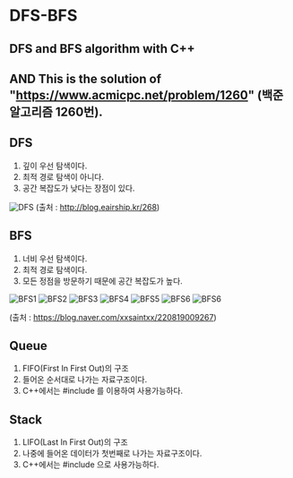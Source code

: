  DFS-BFS
 ========
DFS and BFS algorithm with C++
------------------------------
AND This is the solution of "https://www.acmicpc.net/problem/1260" (백준 알고리즘 1260번).
-----------------------------------------------------------------------------------------


## DFS
1. 깊이 우선 탐색이다.
2. 최적 경로 탐색이 아니다.
3. 공간 복잡도가 낮다는 장점이 있다.

![DFS](https://t1.daumcdn.net/cfile/tistory/2123283A51FF79DB46)
(출처 : http://blog.eairship.kr/268)

## BFS
1. 너비 우선 탐색이다.
2. 최적 경로 탐색이다.
3. 모든 정점을 방문하기 때문에 공간 복잡도가 높다.

![BFS1](https://postfiles.pstatic.net/20160923_200/xxsaintxx_14746092859483TNl1_PNG/2.png?type=w3)
![BFS2](https://postfiles.pstatic.net/20160923_175/xxsaintxx_1474609305933fU8en_PNG/3.png?type=w3)
![BFS3](https://postfiles.pstatic.net/20160923_210/xxsaintxx_1474609432998J3bcw_PNG/4.png?type=w3)
![BFS4](https://postfiles.pstatic.net/20160923_146/xxsaintxx_1474609367831o2SYO_PNG/5.png?type=w3)
![BFS5](https://postfiles.pstatic.net/20160923_56/xxsaintxx_1474609515088eojEM_PNG/6.png?type=w3)
![BFS6](https://postfiles.pstatic.net/20160923_94/xxsaintxx_1474609515308Lx5i2_PNG/7.png?type=w3)
![BFS6](https://postfiles.pstatic.net/20160923_92/xxsaintxx_14746095154838ueHs_PNG/8.png?type=w3)

(출처 : https://blog.naver.com/xxsaintxx/220819009267)


## Queue
1. FIFO(First In First Out)의 구조
2. 들어온 순서대로 나가는 자료구조이다.
3. C++에서는 #include <queue>를 이용하여 사용가능하다.


## Stack
1. LIFO(Last In First Out)의 구조
2. 나중에 들어온 데이터가 첫번째로 나가는 자료구조이다.
3. C++에서는 #include <stack>으로 사용가능하다.
